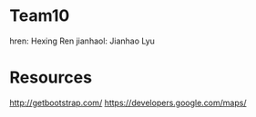 # Team10
hren: Hexing Ren
jianhaol: Jianhao Lyu

# Resources
http://getbootstrap.com/
https://developers.google.com/maps/




